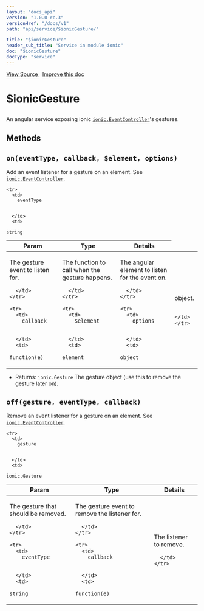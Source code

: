 ```yaml
---
layout: "docs_api"
version: "1.0.0-rc.3"
versionHref: "/docs/v1"
path: "api/service/$ionicGesture/"

title: "$ionicGesture"
header_sub_title: "Service in module ionic"
doc: "$ionicGesture"
docType: "service"
---
```


<div class="improve-docs">
  <a href='http://github.com/driftyco/ionic/tree/1.x/js/angular/service/gesture.js#L1'>
    View Source
  </a>
  &nbsp;
  <a href='http://github.com/driftyco/ionic/edit/master/js/angular/service/gesture.js#L1'>
    Improve this doc
  </a>
</div>




<h1 class="api-title">

  $ionicGesture



</h1>





An angular service exposing ionic
<a href="/docs/api/utility/ionic.EventController/"><code>ionic.EventController</code></a>'s gestures.










  

  
## Methods

<div id="on"></div>
<h2>
  <code>on(eventType, callback, $element, options)</code>

</h2>

Add an event listener for a gesture on an element. See <a href="/docs/api/utility/ionic.EventController/#onGesture"><code>ionic.EventController</code></a>.



<table class="table" style="margin:0;">
  <thead>
    <tr>
      <th>Param</th>
      <th>Type</th>
      <th>Details</th>
    </tr>
  </thead>
  <tbody>
    
    <tr>
      <td>
        eventType
        
        
      </td>
      <td>
        
  <code>string</code>
      </td>
      <td>
        <p>The gesture event to listen for.</p>

        
      </td>
    </tr>
    
    <tr>
      <td>
        callback
        
        
      </td>
      <td>
        
  <code>function(e)</code>
      </td>
      <td>
        <p>The function to call when the gesture
happens.</p>

        
      </td>
    </tr>
    
    <tr>
      <td>
        $element
        
        
      </td>
      <td>
        
  <code>element</code>
      </td>
      <td>
        <p>The angular element to listen for the event on.</p>

        
      </td>
    </tr>
    
    <tr>
      <td>
        options
        
        
      </td>
      <td>
        
  <code>object</code>
      </td>
      <td>
        <p>object.</p>

        
      </td>
    </tr>
    
  </tbody>
</table>






* Returns: 
  <code>ionic.Gesture</code> The gesture object (use this to remove the gesture later on).




<div id="off"></div>
<h2>
  <code>off(gesture, eventType, callback)</code>

</h2>

Remove an event listener for a gesture on an element. See <a href="/docs/api/utility/ionic.EventController/#offGesture"><code>ionic.EventController</code></a>.



<table class="table" style="margin:0;">
  <thead>
    <tr>
      <th>Param</th>
      <th>Type</th>
      <th>Details</th>
    </tr>
  </thead>
  <tbody>
    
    <tr>
      <td>
        gesture
        
        
      </td>
      <td>
        
  <code>ionic.Gesture</code>
      </td>
      <td>
        <p>The gesture that should be removed.</p>

        
      </td>
    </tr>
    
    <tr>
      <td>
        eventType
        
        
      </td>
      <td>
        
  <code>string</code>
      </td>
      <td>
        <p>The gesture event to remove the listener for.</p>

        
      </td>
    </tr>
    
    <tr>
      <td>
        callback
        
        
      </td>
      <td>
        
  <code>function(e)</code>
      </td>
      <td>
        <p>The listener to remove.</p>

        
      </td>
    </tr>
    
  </tbody>
</table>








  
  






